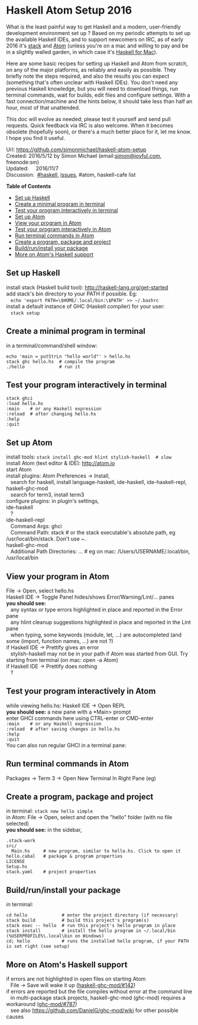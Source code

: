 <!-- -*- markdown-toc-user-toc-structure-manipulation-fn:cdr; -*- -->

# Haskell Atom Setup 2016

What is the least painful way to get Haskell and a modern, user-friendly development environment set up ?
Based on my periodic attempts to set up the available Haskell IDEs, and to support newcomers on IRC,
as of early 2016 it's [stack](http://haskellstack.org) and [Atom](http://atom.io)
(unless you're on a mac and willing to pay and be in a slightly walled garden, in which case it's [Haskell for Mac](http://haskellformac.com)).

Here are some basic recipes for setting up Haskell and Atom from scratch, on any of the major platforms, as reliably and easily as possible.
They briefly note the steps required, and also the results you can expect (something that's often unclear with Haskell IDEs).
You don't need any previous Haskell knowledge, but you will need to download things, run terminal commands, wait for builds, edit files and configure settings.
With a fast connection/machine and the hints below, it should take less than half an hour, most of that unattended.

This doc will evolve as needed; please test it yourself and send pull requests.
Quick feedback via IRC is also welcome.
When it becomes obsolete (hopefully soon), or there's a much better place for it, let me know.
I hope you find it useful.

Url:         <https://github.com/simonmichael/haskell-atom-setup>  
Created:     2016/5/12 by Simon Michael (email:<simon@joyful.com>, freenode:sm)  
Updated:     2016/11/7  
Discussion:  [#haskell](http://webchat.freenode.net/?channels=haskell), [issues](https://github.com/simonmichael/haskell-atom-setup/issues), #atom, haskell-cafe list


<!-- markdown-toc start - Don't edit this section. Run M-x markdown-toc-generate-toc again -->
**Table of Contents**

- [Set up Haskell](#set-up-haskell)
- [Create a minimal program in terminal](#create-a-minimal-program-in-terminal)
- [Test your program interactively in terminal](#test-your-program-interactively-in-terminal)
- [Set up Atom](#set-up-atom)
- [View your program in Atom](#view-your-program-in-atom)
- [Test your program interactively in Atom](#test-your-program-interactively-in-atom)
- [Run terminal commands in Atom](#run-terminal-commands-in-atom)
- [Create a program, package and project](#create-a-program-package-and-project)
- [Build/run/install your package](#buildruninstall-your-package)
- [More on Atom's Haskell support](#more-on-atoms-haskell-support)

<!-- markdown-toc end -->

## Set up Haskell
install stack (Haskell build tool): <http://haskell-lang.org/get-started>  
add stack's bin directory to your PATH if possible. Eg:  
&nbsp;&nbsp; `echo 'export PATH=\$HOME/.local/bin:\$PATH' >> ~/.bashrc`  
install a default instance of GHC (Haskell compiler) for your user:  
&nbsp;&nbsp; `stack setup`

## Create a minimal program in terminal
in a terminal/command/shell window:
```
echo 'main = putStrLn "hello world"' > hello.hs
stack ghc hello.hs  # compile the program
./hello             # run it
```

## Test your program interactively in terminal
```
stack ghci
:load hello.hs
:main    # or any Haskell expression
:reload  # after changing hello.hs
:help
:quit
```

<!-- ## Auto-compile your program in terminal -->
<!-- ``` -->
<!-- ghcid hello.hs -->
<!-- ``` -->
<!-- **you should see:** syntax and type errors displayed whenever hello.hs changes   -->
<!-- in a stack project (described below), you may need this instead:   -->
<!-- ``` -->
<!-- ghcid -c 'stack ghci' -->
<!-- ``` -->

## Set up Atom
install tools: `stack install ghc-mod hlint stylish-haskell  # slow`  
install Atom (text editor & IDE): <http://atom.io>  
start Atom  
install plugins: Atom Preferences -> Install,   
&nbsp;&nbsp; search for haskell, install language-haskell, ide-haskell, ide-haskell-repl, haskell-ghc-mod  
&nbsp;&nbsp; search for term3, install term3  
configure plugins: in plugin's settings,  
ide-haskell  
&nbsp;&nbsp; ?  
ide-haskell-repl  
&nbsp;&nbsp; Command Args: ghci  
&nbsp;&nbsp; Command Path: stack  # or the stack executable's absolute path, eg /usr/local/bin/stack. Don't use ~.  
haskell-ghc-mod  
&nbsp;&nbsp; Additional Path Directories: ... # eg on mac: /Users/USERNAME/.local/bin, /usr/local/bin

## View your program in Atom
File -> Open, select hello.hs  
Haskell IDE -> Toggle Panel hides/shows Error/Warning/Lint/... panes  
**you should see:**  
&nbsp;&nbsp; any syntax or type errors highlighted in place and reported in the Error pane  
&nbsp;&nbsp; any hlint cleanup suggestions highlighted in place and reported in the Lint pane  
&nbsp;&nbsp; when typing, some keywords (module, let, ...) are autocompleted (and some (import, function names, ...) are not ?)  
if Haskell IDE -> Prettify gives an error  
&nbsp;&nbsp; stylish-haskell may not be in your path if Atom was started from GUI. Try starting from terminal (on mac: open -a Atom)  
if Haskell IDE -> Prettify does nothing  
&nbsp;&nbsp; ?

## Test your program interactively in Atom
while viewing hello.hs: Haskell IDE -> Open REPL  
**you should see:** a new pane with a \*Main> prompt  
enter GHCI commands here using CTRL-enter or CMD-enter  
`:main    # or any Haskell expression`  
`:reload  # after saving changes in hello.hs`  
`:help`  
`:quit`  
You can also run regular GHCI in a terminal pane:

## Run terminal commands in Atom
Packages -> Term 3 -> Open New Terminal In Right Pane (eg)

## Create a program, package and project
in terminal: `stack new hello simple`  
in Atom: File -> Open, select and open the "hello" folder (with no file selected)  
**you should see:** in the sidebar,  
```
.stack-work  
src/  
  Main.hs     # new program, similar to hello.hs. Click to open it  
hello.cabal   # package & program properties  
LICENSE  
Setup.hs  
stack.yaml    # project properties
```

## Build/run/install your package
in terminal:  
```
cd hello             # enter the project directory (if necessary)
stack build          # build this project's program(s)
stack exec -- hello  # run this project's hello program in place
stack install        # install the hello program in ~/.local/bin
(%USERPROFILE%\.local\bin on Windows)
cd; hello            # runs the installed hello program, if your PATH is set right (see setup)
```

## More on Atom's Haskell support
if errors are not highlighted in open files on starting Atom  
&nbsp;&nbsp; File -> Save will wake it up ([haskell-ghc-mod/#142](https://github.com/atom-haskell/haskell-ghc-mod/issues/142))  
if errors are reported but the file compiles without error at the command line  
&nbsp;&nbsp; in multi-package stack projects, haskell-ghc-mod (ghc-mod) requires a workaround ([ghc-mod/#787](https://github.com/DanielG/ghc-mod/issues/787))  
&nbsp;&nbsp; see also <https://github.com/DanielG/ghc-mod/wiki> for other possible causes

